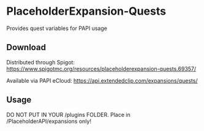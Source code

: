 # PlaceholderExpansion-Quests
Provides quest variables for PAPI usage

## Download

Distributed through Spigot: https://www.spigotmc.org/resources/placeholderexpansion-quests.69357/

Available via PAPI eCloud: https://api.extendedclip.com/expansions/quests/

## Usage

DO NOT PUT IN YOUR /plugins FOLDER. Place in /PlaceholderAPI/expansions only!
